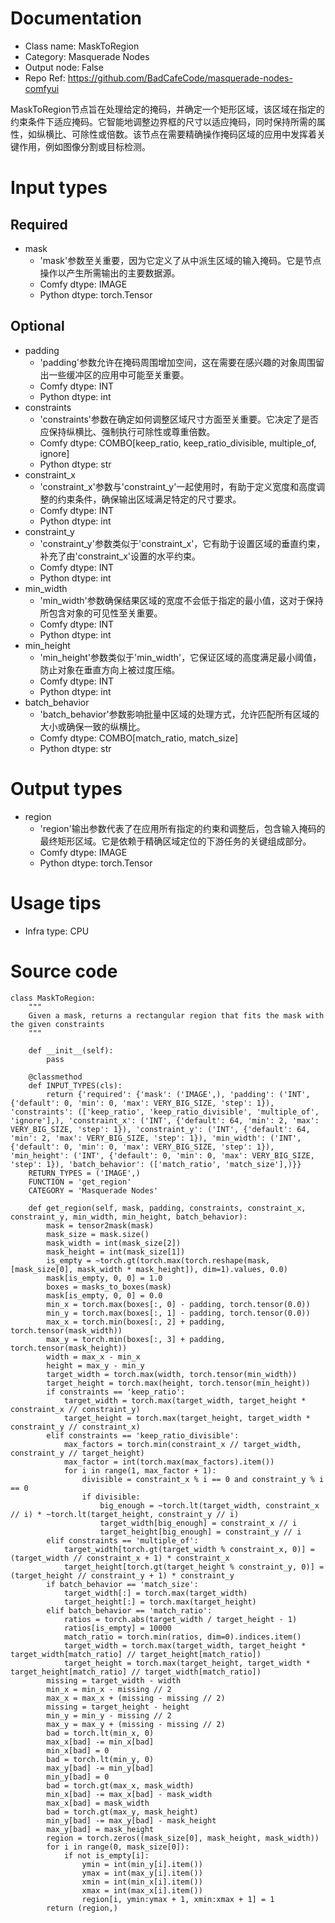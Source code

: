 # Documentation
- Class name: MaskToRegion
- Category: Masquerade Nodes
- Output node: False
- Repo Ref: https://github.com/BadCafeCode/masquerade-nodes-comfyui

MaskToRegion节点旨在处理给定的掩码，并确定一个矩形区域，该区域在指定的约束条件下适应掩码。它智能地调整边界框的尺寸以适应掩码，同时保持所需的属性，如纵横比、可除性或倍数。该节点在需要精确操作掩码区域的应用中发挥着关键作用，例如图像分割或目标检测。

# Input types
## Required
- mask
    - 'mask'参数至关重要，因为它定义了从中派生区域的输入掩码。它是节点操作以产生所需输出的主要数据源。
    - Comfy dtype: IMAGE
    - Python dtype: torch.Tensor
## Optional
- padding
    - 'padding'参数允许在掩码周围增加空间，这在需要在感兴趣的对象周围留出一些缓冲区的应用中可能至关重要。
    - Comfy dtype: INT
    - Python dtype: int
- constraints
    - 'constraints'参数在确定如何调整区域尺寸方面至关重要。它决定了是否应保持纵横比、强制执行可除性或尊重倍数。
    - Comfy dtype: COMBO[keep_ratio, keep_ratio_divisible, multiple_of, ignore]
    - Python dtype: str
- constraint_x
    - 'constraint_x'参数与'constraint_y'一起使用时，有助于定义宽度和高度调整的约束条件，确保输出区域满足特定的尺寸要求。
    - Comfy dtype: INT
    - Python dtype: int
- constraint_y
    - 'constraint_y'参数类似于'constraint_x'，它有助于设置区域的垂直约束，补充了由'constraint_x'设置的水平约束。
    - Comfy dtype: INT
    - Python dtype: int
- min_width
    - 'min_width'参数确保结果区域的宽度不会低于指定的最小值，这对于保持所包含对象的可见性至关重要。
    - Comfy dtype: INT
    - Python dtype: int
- min_height
    - 'min_height'参数类似于'min_width'，它保证区域的高度满足最小阈值，防止对象在垂直方向上被过度压缩。
    - Comfy dtype: INT
    - Python dtype: int
- batch_behavior
    - 'batch_behavior'参数影响批量中区域的处理方式，允许匹配所有区域的大小或确保一致的纵横比。
    - Comfy dtype: COMBO[match_ratio, match_size]
    - Python dtype: str

# Output types
- region
    - 'region'输出参数代表了在应用所有指定的约束和调整后，包含输入掩码的最终矩形区域。它是依赖于精确区域定位的下游任务的关键组成部分。
    - Comfy dtype: IMAGE
    - Python dtype: torch.Tensor

# Usage tips
- Infra type: CPU

# Source code
```
class MaskToRegion:
    """
    Given a mask, returns a rectangular region that fits the mask with the given constraints
    """

    def __init__(self):
        pass

    @classmethod
    def INPUT_TYPES(cls):
        return {'required': {'mask': ('IMAGE',), 'padding': ('INT', {'default': 0, 'min': 0, 'max': VERY_BIG_SIZE, 'step': 1}), 'constraints': (['keep_ratio', 'keep_ratio_divisible', 'multiple_of', 'ignore'],), 'constraint_x': ('INT', {'default': 64, 'min': 2, 'max': VERY_BIG_SIZE, 'step': 1}), 'constraint_y': ('INT', {'default': 64, 'min': 2, 'max': VERY_BIG_SIZE, 'step': 1}), 'min_width': ('INT', {'default': 0, 'min': 0, 'max': VERY_BIG_SIZE, 'step': 1}), 'min_height': ('INT', {'default': 0, 'min': 0, 'max': VERY_BIG_SIZE, 'step': 1}), 'batch_behavior': (['match_ratio', 'match_size'],)}}
    RETURN_TYPES = ('IMAGE',)
    FUNCTION = 'get_region'
    CATEGORY = 'Masquerade Nodes'

    def get_region(self, mask, padding, constraints, constraint_x, constraint_y, min_width, min_height, batch_behavior):
        mask = tensor2mask(mask)
        mask_size = mask.size()
        mask_width = int(mask_size[2])
        mask_height = int(mask_size[1])
        is_empty = ~torch.gt(torch.max(torch.reshape(mask, [mask_size[0], mask_width * mask_height]), dim=1).values, 0.0)
        mask[is_empty, 0, 0] = 1.0
        boxes = masks_to_boxes(mask)
        mask[is_empty, 0, 0] = 0.0
        min_x = torch.max(boxes[:, 0] - padding, torch.tensor(0.0))
        min_y = torch.max(boxes[:, 1] - padding, torch.tensor(0.0))
        max_x = torch.min(boxes[:, 2] + padding, torch.tensor(mask_width))
        max_y = torch.min(boxes[:, 3] + padding, torch.tensor(mask_height))
        width = max_x - min_x
        height = max_y - min_y
        target_width = torch.max(width, torch.tensor(min_width))
        target_height = torch.max(height, torch.tensor(min_height))
        if constraints == 'keep_ratio':
            target_width = torch.max(target_width, target_height * constraint_x // constraint_y)
            target_height = torch.max(target_height, target_width * constraint_y // constraint_x)
        elif constraints == 'keep_ratio_divisible':
            max_factors = torch.min(constraint_x // target_width, constraint_y // target_height)
            max_factor = int(torch.max(max_factors).item())
            for i in range(1, max_factor + 1):
                divisible = constraint_x % i == 0 and constraint_y % i == 0
                if divisible:
                    big_enough = ~torch.lt(target_width, constraint_x // i) * ~torch.lt(target_height, constraint_y // i)
                    target_width[big_enough] = constraint_x // i
                    target_height[big_enough] = constraint_y // i
        elif constraints == 'multiple_of':
            target_width[torch.gt(target_width % constraint_x, 0)] = (target_width // constraint_x + 1) * constraint_x
            target_height[torch.gt(target_height % constraint_y, 0)] = (target_height // constraint_y + 1) * constraint_y
        if batch_behavior == 'match_size':
            target_width[:] = torch.max(target_width)
            target_height[:] = torch.max(target_height)
        elif batch_behavior == 'match_ratio':
            ratios = torch.abs(target_width / target_height - 1)
            ratios[is_empty] = 10000
            match_ratio = torch.min(ratios, dim=0).indices.item()
            target_width = torch.max(target_width, target_height * target_width[match_ratio] // target_height[match_ratio])
            target_height = torch.max(target_height, target_width * target_height[match_ratio] // target_width[match_ratio])
        missing = target_width - width
        min_x = min_x - missing // 2
        max_x = max_x + (missing - missing // 2)
        missing = target_height - height
        min_y = min_y - missing // 2
        max_y = max_y + (missing - missing // 2)
        bad = torch.lt(min_x, 0)
        max_x[bad] -= min_x[bad]
        min_x[bad] = 0
        bad = torch.lt(min_y, 0)
        max_y[bad] -= min_y[bad]
        min_y[bad] = 0
        bad = torch.gt(max_x, mask_width)
        min_x[bad] -= max_x[bad] - mask_width
        max_x[bad] = mask_width
        bad = torch.gt(max_y, mask_height)
        min_y[bad] -= max_y[bad] - mask_height
        max_y[bad] = mask_height
        region = torch.zeros((mask_size[0], mask_height, mask_width))
        for i in range(0, mask_size[0]):
            if not is_empty[i]:
                ymin = int(min_y[i].item())
                ymax = int(max_y[i].item())
                xmin = int(min_x[i].item())
                xmax = int(max_x[i].item())
                region[i, ymin:ymax + 1, xmin:xmax + 1] = 1
        return (region,)
```